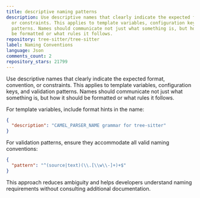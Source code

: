 ```yaml
---
title: descriptive naming patterns
description: Use descriptive names that clearly indicate the expected format, convention,
  or constraints. This applies to template variables, configuration keys, and validation
  patterns. Names should communicate not just what something is, but how it should
  be formatted or what rules it follows.
repository: tree-sitter/tree-sitter
label: Naming Conventions
language: Json
comments_count: 2
repository_stars: 21799
---
```


Use descriptive names that clearly indicate the expected format, convention, or constraints. This applies to template variables, configuration keys, and validation patterns. Names should communicate not just what something is, but how it should be formatted or what rules it follows.

For template variables, include format hints in the name:
```json
{
  "description": "CAMEL_PARSER_NAME grammar for tree-sitter"
}
```

For validation patterns, ensure they accommodate all valid naming conventions:
```json
{
  "pattern": "^(source|text)(\\.[\\w\\-]+)+$"
}
```

This approach reduces ambiguity and helps developers understand naming requirements without consulting additional documentation.
